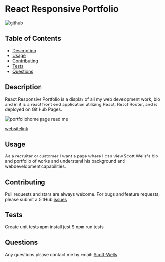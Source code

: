 # React Responsive Portfolio
  
  ![github](https://img.shields.io/badge/license-APACHE%202.0-blue.svg)

  ## Table of Contents
  * [Description](#description)
  * [Usage](#usage)
  * [Contributing](#contributing)
  * [Tests](#tests)
  * [Questions](#questions)
 

  ## Description
React Responsive Portfolio is a display of all my web development work, bio and in it is a react front end application utilizing React, React Router, and is deployed on Git Hub Pages.

![portfoliohome page read me](https://user-images.githubusercontent.com/57837212/107081097-2c53c000-67c0-11eb-85d5-8002adfc5e32.PNG)

  [websitelink](https://scottpwells.github.io/scott-wells-portfolio-jan-21/)


  ## Usage
As a recruiter or customer I want a page where I can view Scott Wells's bio and portfolio of works and understand his background and webdevelopment capabilities.


  ## Contributing
  Pull requests and stars are always welcome. For bugs and feature requests, please submit a GitHub [issues](https://github.com/scottpwells/scott-wells-portfolio-jan-21/issues)

  ## Tests
  Create unit tests
  npm install jest
  $ npm run tests
  
  ## Questions
  Any questions please contact me by email: [Scott-Wells](scottpwells@gmail.com)
